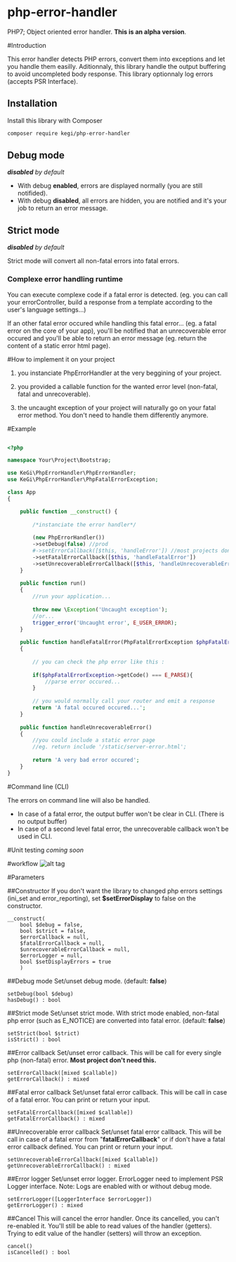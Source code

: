 # php-error-handler
PHP7; Object oriented error handler.
**This is an alpha version**.

#Introduction

 This error handler detects PHP errors, convert them into exceptions and let you handle them easilly. Aditionnaly, this library handle the output buffering to avoid uncompleted body response. This library optionnaly log errors (accepts PSR Interface).

## Installation

Install this library with Composer
```bash
composer require kegi/php-error-handler
```
  
## Debug mode

_**disabled** by default_

 - With debug **enabled**, errors are displayed normally (you are still notifided).
 - With debug **disabled**, all errors are hidden, you are notified and it's your job to return an error message.

## Strict mode

_**disabled** by default_

Strict mode will convert all non-fatal errors into fatal errors.

### Complexe error handling runtime

You can execute complexe code if a fatal error is detected. (eg. you can call your errorController, build a response from a template according to the user's language settings...)

If an other fatal error occured while handling this fatal error... (eg. a fatal error on the core of your app), you'll be notified that an unrecoverable error occured and you'll be able to return an error message (eg. return the content of a static error html page).


#How to implement it on your project

1) you instanciate PhpErrorHandler at the very beggining of your project.

2) you provided a callable function for the wanted error level (non-fatal, fatal and unrecoverable).

3) the uncaught exception of your project will naturally go on your fatal error method. You don't need to handle them differently anymore.

#Example

```php

<?php

namespace Your\Project\Bootstrap;

use KeGi\PhpErrorHandler\PhpErrorHandler;
use KeGi\PhpErrorHandler\PhpFatalErrorException;

class App
{

    public function __construct() {
        
        /*instanciate the error handler*/
        
        (new PhpErrorHandler())
        ->setDebug(false) //prod
        #->setErrorCallback([$this, 'handleError']) //most projects don't need this
        ->setFatalErrorCallback([$this, 'handleFatalError'])
        ->setUnrecoverableErrorCallback([$this, 'handleUnrecoverableError']);
    }
    
    public function run()
    {
        //run your application...
        
        throw new \Exception('Uncaught exception');
        //or...
        trigger_error('Uncaught error', E_USER_ERROR);
    }
    
    public function handleFatalError(PhpFatalErrorException $phpFatalErrorException)
    {
        
        // you can check the php error like this :
        
        if($phpFatalErrorException->getCode() === E_PARSE){
            //parse error occured...
        }
        
        // you would normally call your router and emit a response
        return 'A fatal occured occured...';
    }
    
    public function handleUnrecoverableError()
    {
        //you could include a static error page
        //eg. return include '/static/server-error.html';
        
        return 'A very bad error occured';
    }
}

```

#Command line (CLI)

The errors on command line will also be handled.

- In case of a fatal error,  the output buffer won't be clear in CLI. (There is no output buffer)
- In case of a second level fatal error, the unrecoverable callback won't be used in CLI.

#Unit testing
*coming soon*

#workflow
![alt tag](https://raw.githubusercontent.com/kegi/php-error-handler/master/docs/workflow.png)

#Parameters

##Constructor
If you don't want the library to changed php errors settings (ini_set and error_reporting), set **$setErrorDisplay** to false on the constructor.
```
__construct(
    bool $debug = false,
    bool $strict = false,
    $errorCallback = null,
    $fatalErrorCallback = null,
    $unrecoverableErrorCallback = null,
    $errorLogger = null,
    bool $setDisplayErrors = true
    )
```

##Debug mode
Set/unset debug mode. (default: **false**)
```
setDebug(bool $debug)
hasDebug() : bool
```

##Strict mode
Set/unset strict mode. With strict mode enabled, non-fatal php error (such as E_NOTICE) are converted into fatal error. (default: **false**)
```
setStrict(bool $strict)
isStrict() : bool
```

##Error callback
Set/unset error callback. This will be call for every single php (non-fatal) error. **Most project don't need this.**
```
setErrorCallback([mixed $callable])
getErrorCallback() : mixed
```

##Fatal error callback
Set/unset fatal error callback. This will be call in case of a fatal error. You can print or return your input.
```
setFatalErrorCallback([mixed $callable])
getFatalErrorCallback() : mixed
```

##Unrecoverable error callback
Set/unset fatal error callback. This will be call in case of a fatal error from "**fatalErrorCallback**" or if don't have a fatal error callback defined. You can print or return your input.
```
setUnrecoverableErrorCallback([mixed $callable])
getUnrecoverableErrorCallback() : mixed
```

##Error logger
Set/unset error logger. ErrorLogger need to implement PSR Logger interface. Note: Logs are enabled with or without debug mode.
```
setErrorLogger([LoggerInterface $errorLogger])
getErrorLogger() : mixed
```

##Cancel
This will cancel the error handler. Once its cancelled, you can't re-enabled it. You'll still be able to read values of the handler (getters). Trying to edit value of the handler (setters) will throw an exception.
```
cancel()
isCancelled() : bool
```
